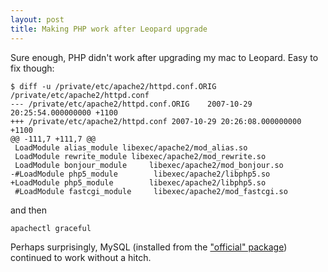 ```yaml
---
layout: post
title: Making PHP work after Leopard upgrade
---
```


Sure enough, PHP didn't work after upgrading my mac to Leopard. Easy
to fix though:

    $ diff -u /private/etc/apache2/httpd.conf.ORIG /private/etc/apache2/httpd.conf
    --- /private/etc/apache2/httpd.conf.ORIG	2007-10-29 20:25:54.000000000 +1100
    +++ /private/etc/apache2/httpd.conf	2007-10-29 20:26:08.000000000 +1100
    @@ -111,7 +111,7 @@
     LoadModule alias_module libexec/apache2/mod_alias.so
     LoadModule rewrite_module libexec/apache2/mod_rewrite.so
     LoadModule bonjour_module     libexec/apache2/mod_bonjour.so
    -#LoadModule php5_module        libexec/apache2/libphp5.so
    +LoadModule php5_module        libexec/apache2/libphp5.so
     #LoadModule fastcgi_module     libexec/apache2/mod_fastcgi.so

and then 

    apachectl graceful

Perhaps surprisingly, MySQL (installed from the ["official"
package][1]) continued to work without a hitch.

[1]: http://dev.mysql.com/downloads/mysql/5.0.html#macosx-dmg

